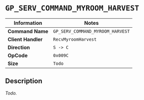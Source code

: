 # `GP_SERV_COMMAND_MYROOM_HARVEST`

| Information               | Notes |
|---                        |---    |
| **Command Name**          | `GP_SERV_COMMAND_MYROOM_HARVEST` |
| **Client Handler**        | `RecvMyroomHarvest` |
| **Direction**             | `S -> C` |
| **OpCode**                | `0x009C` |
| **Size**                  | `Todo` |

## Description

_Todo._
